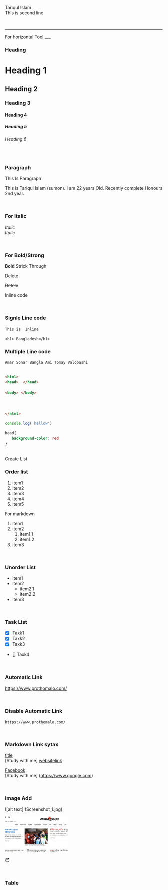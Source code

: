 <!--Markdown Tuitorial-->
Tariqul Islam  
This is second line


</br>


<hr/>
For horizontal Tool
___


</br>


### Heading 

# Heading 1
## Heading 2
### Heading 3

#### Heading 4
##### Heading 5

###### Heading 6


</br>


### Paragraph

This Is Paragraph
<P> 
This is Tariqul Islam (sumon). I am 22 years Old. Recently complete Honours 2nd year.
</P>

</br>

### For Italic  
  <i> Italic</i>  
  _Italic_

  
</br>


 ### For Bold/Strong   
  __Bold__
Strick Through  

<del> Delete  </del>  

~~Detele~~

Inline code 

<br/>

### Signle Line code
 `This is  Inline`

 `<h1> Bangladesh</h1>`
###  Multiple Line code
 ```
Amar Sonar Bangla Ami Tomay Valobashi


 ```

  ```html
<html>
<head>  </head>

<body> </body>



</html>


 ```

  ```javascript
console.log('hellow')


 ```


 ```css
head{
    background-color: red
}



 ```

 Create List  
 ### Order list

 <ol> 
 <li>  item1 </li>
 <li>  item2 </li>
 <li>  item3 </li>
 <li>  item4 </li>
 <li>  item5 </li>
 
 </ol>    


 For markdown  


1. item1
2. item2 
    1. item1.1
    2. item1.2
3. item3

</br>

### Unorder List
- item1
- item2
    - item2.1
    - item2.2
- item3


</br>

### Task List

- [x] Taxk1
- [x] Taxk2
- [x] Taxk3
- [] Taxk4

</br>

### Automatic Link

https://www.prothomalo.com/

</br>

###  Disable Automatic Link

`https://www.prothomalo.com/`  

</br>

### Markdown Link sytax

[title](Link)  
[Study with me] [websitelink]

[Facebook](facebooklinl)  
[Study with me] (https://www.google.com)


</br>

### Image Add

![alt text] (Screenshot_1.jpg)  


<img src="Screenshot_1.jpg" width= "200px" title="Profile.image">


😈



</br>

### Table




<!--All link is here-->

[Websitelink]:  https://www.google.com

[facebooklink]:  https://www.google.com



